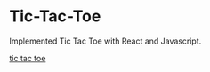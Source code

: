# Tic-Tac-Toe

Implemented Tic Tac Toe with React and Javascript.

[tic tac toe](/static/tic_tac_toe.gif)